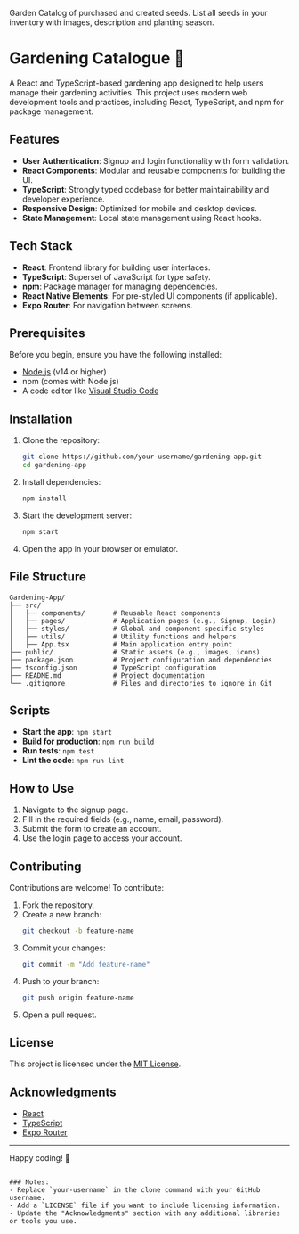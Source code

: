 Garden Catalog of purchased and created seeds. List all seeds in your inventory with images, description and planting season.
# Gardening Catalogue 🌱

A React and TypeScript-based gardening app designed to help users manage their gardening activities. This project uses modern web development tools and practices, including React, TypeScript, and npm for package management.

## Features

- **User Authentication**: Signup and login functionality with form validation.
- **React Components**: Modular and reusable components for building the UI.
- **TypeScript**: Strongly typed codebase for better maintainability and developer experience.
- **Responsive Design**: Optimized for mobile and desktop devices.
- **State Management**: Local state management using React hooks.

## Tech Stack

- **React**: Frontend library for building user interfaces.
- **TypeScript**: Superset of JavaScript for type safety.
- **npm**: Package manager for managing dependencies.
- **React Native Elements**: For pre-styled UI components (if applicable).
- **Expo Router**: For navigation between screens.

## Prerequisites

Before you begin, ensure you have the following installed:

- [Node.js](https://nodejs.org/) (v14 or higher)
- npm (comes with Node.js)
- A code editor like [Visual Studio Code](https://code.visualstudio.com/)

## Installation

1. Clone the repository:
   ```bash
   git clone https://github.com/your-username/gardening-app.git
   cd gardening-app

2. Install dependencies:
   ```bash
   npm install
   ```

3. Start the development server:
   ```bash
   npm start
   ```

4. Open the app in your browser or emulator.

## File Structure

```
Gardening-App/
├── src/
│   ├── components/       # Reusable React components
│   ├── pages/            # Application pages (e.g., Signup, Login)
│   ├── styles/           # Global and component-specific styles
│   ├── utils/            # Utility functions and helpers
│   ├── App.tsx           # Main application entry point
├── public/               # Static assets (e.g., images, icons)
├── package.json          # Project configuration and dependencies
├── tsconfig.json         # TypeScript configuration
├── README.md             # Project documentation
└── .gitignore            # Files and directories to ignore in Git
```

## Scripts

- **Start the app**: `npm start`
- **Build for production**: `npm run build`
- **Run tests**: `npm test`
- **Lint the code**: `npm run lint`

## How to Use

1. Navigate to the signup page.
2. Fill in the required fields (e.g., name, email, password).
3. Submit the form to create an account.
4. Use the login page to access your account.

## Contributing

Contributions are welcome! To contribute:

1. Fork the repository.
2. Create a new branch:
   ```bash
   git checkout -b feature-name
   ```
3. Commit your changes:
   ```bash
   git commit -m "Add feature-name"
   ```
4. Push to your branch:
   ```bash
   git push origin feature-name
   ```
5. Open a pull request.

## License

This project is licensed under the [MIT License](LICENSE).

## Acknowledgments

- [React](https://reactjs.org/)
- [TypeScript](https://www.typescriptlang.org/)
- [Expo Router](https://expo.dev/router)

---

Happy coding! 🌿
```

### Notes:
- Replace `your-username` in the clone command with your GitHub username.
- Add a `LICENSE` file if you want to include licensing information.
- Update the "Acknowledgments" section with any additional libraries or tools you use.
